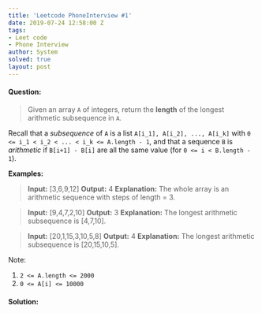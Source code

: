 ```yaml
---
title: 'Leetcode PhoneInterview #1'
date: 2019-07-24 12:58:00 Z
tags:
- Leet code
- Phone Interview
author: System
solved: true
layout: post
---
```


#### Question:
> Given an array  `A`  of integers, return the  **length**  of the longest arithmetic subsequence in  `A`.

Recall that a  _subsequence_  of  `A`  is a list  `A[i_1], A[i_2], ..., A[i_k]`  with  `0 <= i_1 < i_2 < ... < i_k <= A.length - 1`, and that a sequence  `B` is  _arithmetic_  if  `B[i+1] - B[i]`  are all the same value (for  `0 <= i < B.length - 1`).

**Examples:**
> **Input:** [3,6,9,12]
**Output:** 4
**Explanation:** 
The whole array is an arithmetic sequence with steps of length = 3.

> **Input:** [9,4,7,2,10]
**Output:** 3
**Explanation:** 
The longest arithmetic subsequence is [4,7,10].

> **Input:** [20,1,15,3,10,5,8]
**Output:** 4
**Explanation:** 
The longest arithmetic subsequence is [20,15,10,5].

Note:
1.  `2 <= A.length <= 2000`
2.  `0 <= A[i] <= 10000`

#### Solution:

